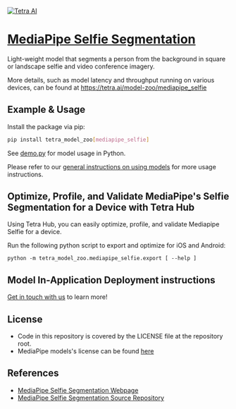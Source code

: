 [![Tetra AI](https://tetra.ai/img/logo.svg)](https://tetra.ai/)

# [MediaPipe Selfie Segmentation](https://tetra.ai/model-zoo/mediapipe_selfie)

Light-weight model that segments a person from the background in square or landscape selfie and video conference imagery.

More details, such as model latency and throughput running on various devices, can be found at https://tetra.ai/model-zoo/mediapipe_selfie

## Example & Usage

Install the package via pip:
```bash
pip install tetra_model_zoo[mediapipe_selfie]
```

See [demo.py](demo.py) for model usage in Python.

Please refer to our [general instructions on using models](../../#tetra-model-zoo) for more usage instructions.

## Optimize, Profile, and Validate MediaPipe's Selfie Segmentation for a Device with Tetra Hub
Using Tetra Hub, you can easily optimize, profile, and validate Mediapipe Selfie for a device.

Run the following python script to export and optimize for iOS and Android:
```
python -m tetra_model_zoo.mediapipe_selfie.export [ --help ]
```

## Model In-Application Deployment instructions
<a href="mailto:support@tetra.ai?subject=Request Access for Tetra Hub&body=Interest in using MediaPipeSelfie in model zoo for deploying on-device.">Get in touch with us</a> to learn more!

## License
- Code in this repository is covered by the LICENSE file at the repository root.
- MediaPipe models's license can be found [here](https://github.com/google/mediapipe/blob/master/LICENSE)

## References
* [MediaPipe Selfie Segmentation Webpage](https://developers.google.com/mediapipe/solutions/vision/image_segmenter)
* [MediaPipe Selfie Segmentation Source Repository](https://github.com/google/mediapipe/tree/master/mediapipe/modules/selfie_segmentation)

